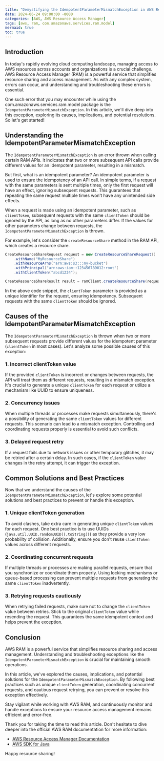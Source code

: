 ```yaml
---
title: "Demystifying the IdempotentParameterMismatchException in AWS Resource Access Manager"
date: 2024-06-24 09:00:00 -0000
categories: [AWS, AWS Resource Access Manager]
tags: [aws, ram, com.amazonaws.services.ram.model]
mermaid: true
toc: true
---
```



## Introduction

In today's rapidly evolving cloud computing landscape, managing access to AWS resources across accounts and organizations is a crucial challenge. AWS Resource Access Manager (RAM) is a powerful service that simplifies resource sharing and access management. As with any complex system, errors can occur, and understanding and troubleshooting these errors is essential.

One such error that you may encounter while using the com.amazonaws.services.ram.model package is the `IdempotentParameterMismatchException`. In this article, we'll dive deep into this exception, exploring its causes, implications, and potential resolutions. So let's get started!

## Understanding the IdempotentParameterMismatchException

The `IdempotentParameterMismatchException` is an error thrown when calling certain RAM APIs. It indicates that two or more subsequent API calls provide different values for an idempotent parameter, resulting in a mismatch. 

But first, what is an idempotent parameter? An idempotent parameter is used to ensure the idempotency of an API call. In simple terms, if a request with the same parameters is sent multiple times, only the first request will have an effect, ignoring subsequent requests. This guarantees that repeating the same request multiple times won't have any unintended side effects.

When a request is made using an idempotent parameter, such as `clientToken`, subsequent requests with the same `clientToken` should be ignored by the API, as long as no other parameters differ. If the values for other parameters change between requests, the `IdempotentParameterMismatchException` is thrown.

For example, let's consider the `createResourceShare` method in the RAM API, which creates a resource share.

```java
CreateResourceShareRequest request = new CreateResourceShareRequest()
    .withName("MyResourceShare")
    .withResourceArns("arn:aws:s3:::my-bucket")
    .withPrincipal("arn:aws:iam::123456789012:root")
    .withClientToken("abcd1234");

CreateResourceShareResult result = ramClient.createResourceShare(request);
```

In the above code snippet, the `clientToken` parameter is provided as a unique identifier for the request, ensuring idempotency. Subsequent requests with the same `clientToken` should be ignored.

## Causes of the IdempotentParameterMismatchException

The `IdempotentParameterMismatchException` is thrown when two or more subsequent requests provide different values for the idempotent parameter (`clientToken` in most cases). Let's analyze some possible causes of this exception:

### 1. Incorrect clientToken value

If the provided `clientToken` is incorrect or changes between requests, the API will treat them as different requests, resulting in a mismatch exception. It's crucial to generate a unique `clientToken` for each request or utilize a mechanism like UUID to ensure uniqueness.

### 2. Concurrency issues

When multiple threads or processes make requests simultaneously, there's a possibility of generating the same `clientToken` values for different requests. This scenario can lead to a mismatch exception. Controlling and coordinating requests properly is essential to avoid such conflicts.

### 3. Delayed request retry

If a request fails due to network issues or other temporary glitches, it may be retried after a certain delay. In such cases, if the `clientToken` value changes in the retry attempt, it can trigger the exception.

## Common Solutions and Best Practices

Now that we understand the causes of the `IdempotentParameterMismatchException`, let's explore some potential solutions and best practices to prevent or handle this exception.

### 1. Unique clientToken generation

To avoid clashes, take extra care in generating unique `clientToken` values for each request. One best practice is to use UUIDs (`java.util.UUID.randomUUID().toString()`) as they provide a very low probability of collision. Additionally, ensure you don't reuse `clientToken` values across different requests.

### 2. Coordinating concurrent requests

If multiple threads or processes are making parallel requests, ensure that you synchronize or coordinate them properly. Using locking mechanisms or queue-based processing can prevent multiple requests from generating the same `clientToken` inadvertently.

### 3. Retrying requests cautiously

When retrying failed requests, make sure not to change the `clientToken` value between retries. Stick to the original `clientToken` value while resending the request. This guarantees the same idempotent context and helps prevent the exception.

## Conclusion

AWS RAM is a powerful service that simplifies resource sharing and access management. Understanding and troubleshooting exceptions like the `IdempotentParameterMismatchException` is crucial for maintaining smooth operations.

In this article, we've explored the causes, implications, and potential solutions for the `IdempotentParameterMismatchException`. By following best practices such as unique `clientToken` generation, coordinating concurrent requests, and cautious request retrying, you can prevent or resolve this exception effectively.

Stay vigilant while working with AWS RAM, and continuously monitor and handle exceptions to ensure your resource access management remains efficient and error-free.

Thank you for taking the time to read this article. Don't hesitate to dive deeper into the official AWS RAM documentation for more information:

- [AWS Resource Access Manager Documentation](https://docs.aws.amazon.com/ram/index.html)
- [AWS SDK for Java](https://aws.amazon.com/sdk-for-java/)

Happy resource sharing!
